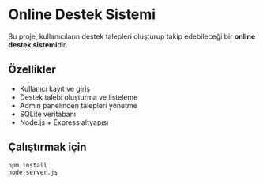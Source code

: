 # Online Destek Sistemi

Bu proje, kullanıcıların destek talepleri oluşturup takip edebileceği bir **online destek sistemi**dir.

## Özellikler
- Kullanıcı kayıt ve giriş
- Destek talebi oluşturma ve listeleme
- Admin panelinden talepleri yönetme
- SQLite veritabanı
- Node.js + Express altyapısı

## Çalıştırmak için
```bash
npm install
node server.js

 
 
